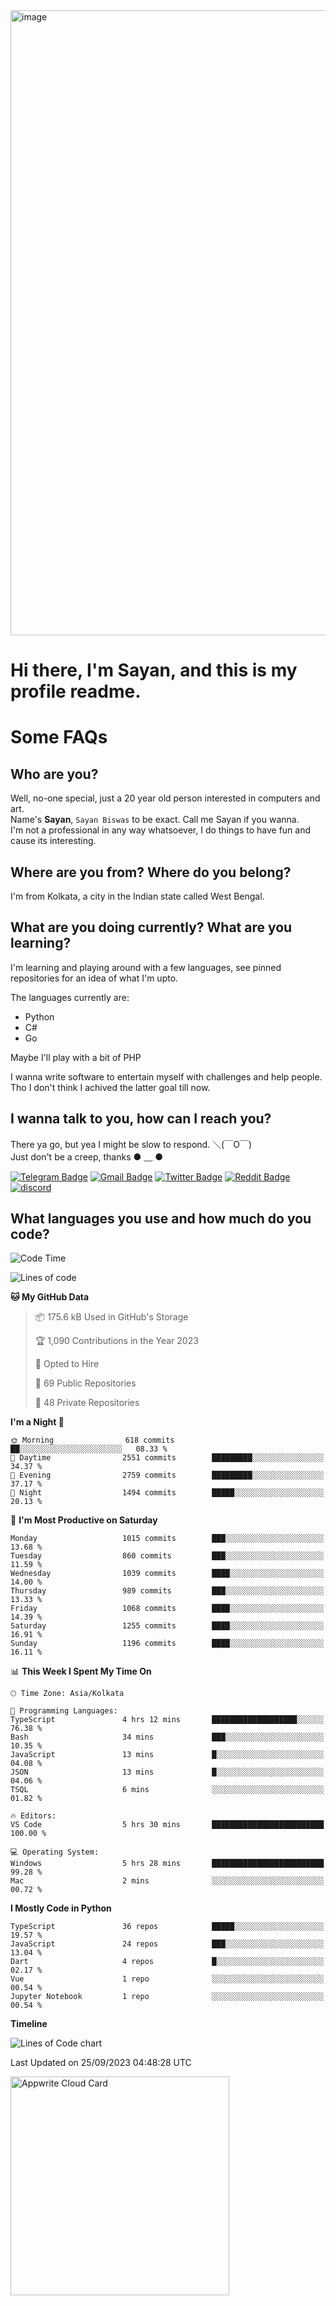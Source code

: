 <img src="https://github.com/Dank-del/Dank-del/assets/63096193/045e227e-4ef3-4c82-82b9-d22540fc40f7" alt="image" width="1000"/>


# **Hi there, I'm Sayan, and this is my profile readme.**
<!--  [![Profile views](https://gpvc.arturio.dev/dank-del)](https://github.com/dank-del) -->
# Some FAQs

## **Who are you?**

Well, no-one special, just a 20 year old person interested in computers and art. \
Name's **Sayan**, `Sayan Biswas` to be exact. Call me Sayan if you wanna. \
I'm not a professional in any way whatsoever, I do things to have fun and cause its interesting.

## **Where are you from? Where do you belong?**

I'm from Kolkata, a city in the Indian state called West Bengal.

## **What are you doing currently? What are you learning?**

I'm learning and playing around with a few languages, see pinned repositories for an idea of what I'm upto.

The languages currently are:

- Python
- C#
- Go

Maybe I'll play with a bit of PHP

I wanna write software to entertain myself with challenges and help people. \
Tho I don't think I achived the latter goal till now.

<!--## **Eww, I see a weeb profile.**

Can't help it, it's the best way to hide my face on this account
> Why do people hate weebs .-.

## **Cool, what more interests you?**

My interests are quite, weird. They're scattered all over the place. \
I've been fascinated by music and have studied it since the age of 6, I've performed on stage and on air but yeah now I've been away from that. I specialize in key instruments. \
Another thing that interests me is Media Production, aka, working with audio, video and broadcasting media.

> I just like art in general. also feeds the reason of me being obsessed with Japanese drawings (⋟ ﹏ ⋞)-->

## **I wanna talk to you, how can I reach you?**

There ya go, but yea I might be slow to respond. ＼(￣O￣) \
Just don't be a creep, thanks ● ﹏ ●

[![Telegram Badge](https://img.shields.io/badge/-dank_as_fuck-1ca0f1?style=flat-square&logo=telegram&logoColor=white&link=https://t.me/dank_as_fuck)](https://t.me/dank_as_fuck)
[![Gmail Badge](https://img.shields.io/badge/-sayan@asia.com-c14438?style=flat-square&logo=Gmail&logoColor=white&link=mailto:sayan@asia.com)](mailto:sayan@asia.com)
[![Twitter Badge](https://img.shields.io/twitter/follow/TheDankDel?style=social)](https://twitter.com/TheDankDel)
[![Reddit Badge](https://img.shields.io/reddit/user-karma/combined/dank_as_fuck_?style=social)](https://www.reddit.com/user/dank_as_fuck_/)
[![discord](https://discord-md-badge.vercel.app/api/shield/506536929152466945?style=social)](https://discordapp.com/users/506536929152466945)

## **What languages you use and how much do you code?**

<!--START_SECTION:waka-->
![Code Time](http://img.shields.io/badge/Code%20Time-1%2C216%20hrs%208%20mins-blue)

![Lines of code](https://img.shields.io/badge/From%20Hello%20World%20I%27ve%20Written-5.8%20million%20lines%20of%20code-blue)

**🐱 My GitHub Data** 

> 📦 175.6 kB Used in GitHub's Storage 
 > 
> 🏆 1,090 Contributions in the Year 2023
 > 
> 💼 Opted to Hire
 > 
> 📜 69 Public Repositories 
 > 
> 🔑 48 Private Repositories 
 > 
**I'm a Night 🦉** 

```text
🌞 Morning                618 commits         ██░░░░░░░░░░░░░░░░░░░░░░░   08.33 % 
🌆 Daytime                2551 commits        █████████░░░░░░░░░░░░░░░░   34.37 % 
🌃 Evening                2759 commits        █████████░░░░░░░░░░░░░░░░   37.17 % 
🌙 Night                  1494 commits        █████░░░░░░░░░░░░░░░░░░░░   20.13 % 
```
📅 **I'm Most Productive on Saturday** 

```text
Monday                   1015 commits        ███░░░░░░░░░░░░░░░░░░░░░░   13.68 % 
Tuesday                  860 commits         ███░░░░░░░░░░░░░░░░░░░░░░   11.59 % 
Wednesday                1039 commits        ████░░░░░░░░░░░░░░░░░░░░░   14.00 % 
Thursday                 989 commits         ███░░░░░░░░░░░░░░░░░░░░░░   13.33 % 
Friday                   1068 commits        ████░░░░░░░░░░░░░░░░░░░░░   14.39 % 
Saturday                 1255 commits        ████░░░░░░░░░░░░░░░░░░░░░   16.91 % 
Sunday                   1196 commits        ████░░░░░░░░░░░░░░░░░░░░░   16.11 % 
```


📊 **This Week I Spent My Time On** 

```text
🕑︎ Time Zone: Asia/Kolkata

💬 Programming Languages: 
TypeScript               4 hrs 12 mins       ███████████████████░░░░░░   76.38 % 
Bash                     34 mins             ███░░░░░░░░░░░░░░░░░░░░░░   10.35 % 
JavaScript               13 mins             █░░░░░░░░░░░░░░░░░░░░░░░░   04.08 % 
JSON                     13 mins             █░░░░░░░░░░░░░░░░░░░░░░░░   04.06 % 
TSQL                     6 mins              ░░░░░░░░░░░░░░░░░░░░░░░░░   01.82 % 

🔥 Editors: 
VS Code                  5 hrs 30 mins       █████████████████████████   100.00 % 

💻 Operating System: 
Windows                  5 hrs 28 mins       █████████████████████████   99.28 % 
Mac                      2 mins              ░░░░░░░░░░░░░░░░░░░░░░░░░   00.72 % 
```

**I Mostly Code in Python** 

```text
TypeScript               36 repos            █████░░░░░░░░░░░░░░░░░░░░   19.57 % 
JavaScript               24 repos            ███░░░░░░░░░░░░░░░░░░░░░░   13.04 % 
Dart                     4 repos             █░░░░░░░░░░░░░░░░░░░░░░░░   02.17 % 
Vue                      1 repo              ░░░░░░░░░░░░░░░░░░░░░░░░░   00.54 % 
Jupyter Notebook         1 repo              ░░░░░░░░░░░░░░░░░░░░░░░░░   00.54 % 
```



**Timeline**

![Lines of Code chart](https://raw.githubusercontent.com/Dank-del/Dank-del/main/assets/bar_graph.png)


 Last Updated on 25/09/2023 04:48:28 UTC
<!--END_SECTION:waka-->

<!--## **Can I stalk your spotify?**

Um sure.

![OwO Spotify](https://spotify-recently-played-readme.vercel.app/api?user=31fdrsslnr7nvq4ytqwtw7c4rxfm&count=5)-->

<a href="https://cloud.appwrite.io/card/64773257171d49803c27">
	<img width="350" src="https://cloud.appwrite.io/v1/cards/cloud?userId=64773257171d49803c27" alt="Appwrite Cloud Card" />
</a>
